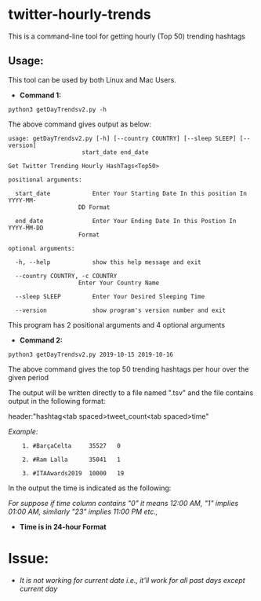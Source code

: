 # twitter-hourly-trends
This is a command-line tool for getting hourly (Top 50) trending hashtags

## Usage:
This tool can be used by both Linux and Mac Users.

- **Command 1:**

`python3 getDayTrendsv2.py -h`

The above command gives output as below:

    usage: getDayTrendsv2.py [-h] [--country COUNTRY] [--sleep SLEEP] [--version]
                         start_date end_date

    Get Twitter Trending Hourly HashTags<Top50>

    positional arguments:

      start_date            Enter Your Starting Date In this position In YYYY-MM-
                        DD Format
                        
      end_date              Enter Your Ending Date In this Postion In YYYY-MM-DD
                        Format

    optional arguments:

      -h, --help            show this help message and exit
  
      --country COUNTRY, -c COUNTRY
                        Enter Your Country Name
                        
      --sleep SLEEP         Enter Your Desired Sleeping Time
  
      --version             show program's version number and exit

This program has 2 positional arguments and 4 optional arguments

- **Command 2:**

`python3 getDayTrendsv2.py 2019-10-15 2019-10-16`

The above command gives the top 50 trending hashtags per hour over the given period

The output will be written directly to a file named "<date>.tsv" and the file contains output in the following format:
  
  header:"hashtag\<tab spaced\>tweet_count\<tab spaced\>time"
  
  *Example:*
  
        1. #BarçaCelta     35527   0
        
        2. #Ram Lalla      35041   1
        
        3. #ITAAwards2019  10000   19
        
   In the output the time is indicated as the following:
     
   *For suppose if time column contains "0" it means 12:00 AM, "1" implies 01:00 AM, similarly "23" implies 11:00 PM etc.,*
   
   - **Time is in 24-hour Format**

# Issue: 

* *It is not working for current date i.e., it'll work for all past days except current day*
